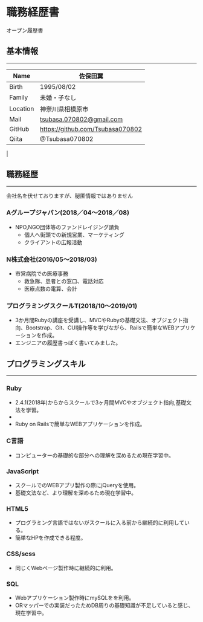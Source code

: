 #   職務経歴書　　

オープン履歴書

##  基本情報
---
| Name | 佐保田翼　|
----|----
| Birth | 1995/08/02 |
| Family | 未婚・子なし |
| Location | 神奈川県相模原市 |
| Mail | tsubasa.070802@gmail.com |
| GitHub |  https://github.com/Tsubasa070802 |
| Qiita |  @Tsubasa070802   |
|




##  職務経歴
---
会社名を伏せておりますが、秘匿情報ではありません

###  Aグループジャパン(2018／04〜2018／08)

- NPO,NGO団体等のファンドレイジング請負
    -  個人へ街頭での新規営業、マーケティング
    -  クライアントの広報活動


### N株式会社(2016/05〜2018/03)

  -  市営病院での医療事務
        -  救急隊、患者との窓口、電話対応
        -  医療点数の電算、会計
  
### プログラミングスクールT(2018/10〜2019/01)
-  3か月間Rubyの講座を受講し、MVCやRubyの基礎文法、オブジェクト指向、Bootstrap、Git、CUI操作等を学びながら、Railsで簡単なWEBアプリケーションを作成。
-  エンジニアの履歴書っぽく書いてみました。




##  プログラミングスキル
---

### Ruby
- 2.4.1(2018年)からからスクールで3ヶ月間MVCやオブジェクト指向,基礎文法を学習。
- 
- Ruby on Railsで簡単なWEBアプリケーションを作成。
  
###   C言語
- コンピューターの基礎的な部分への理解を深めるため現在学習中。

  
###  JavaScript
- スクールでのWEBアプリ製作の際にjQueryを使用。
- 基礎文法など、より理解を深めるため現在学習中。

###  HTML5

- プログラミング言語ではないがスクールに入る前から継続的に利用している。
- 簡単なHPを作成できる程度。

###  CSS/scss

-  同じくWebページ製作時に継続的に利用。

### SQL

-  Webアプリケーション製作時にmySQLをを利用。
-  ORマッパーでの実装だったためDB周りの基礎知識が不足していると感じ、現在学習中。